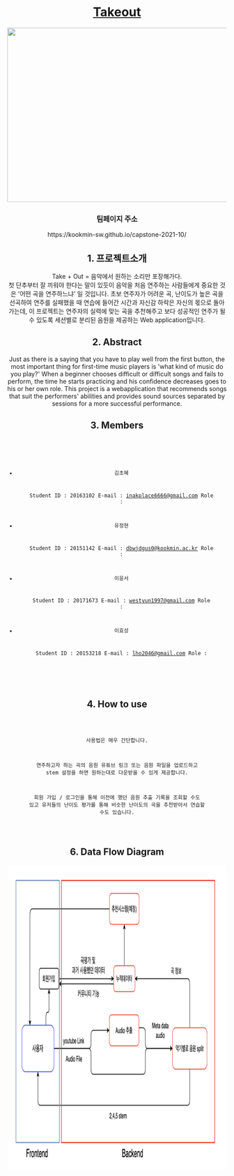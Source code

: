 <!-- Begin Jekyll SEO tag v2.7.1 -->
<meta name="generator" content="Jekyll v3.9.0" />
<meta property="og:title" content="Takeout" />
<meta property="og:locale" content="en_US" />
<meta name="description" content="Takeout - 초보 연주자를 위한 음원 추출, 음악 추천 프로그램" />
<meta property="og:description" content="Takeout - 초보 연주자를 위한 음원 추출, 음악 추천 프로그램" />
<link rel="canonical" href="https://kookmin-sw.github.io/capstone-2021-10/" />
<meta property="og:url" content="https://kookmin-sw.github.io/capstone-2021-10/" />
<meta property="og:site_name" content="capstone-2021-10" />

<!-- End Jekyll SEO tag -->
  <body>
    <div class="wrapper">
      <header>
        <h1><a href="https://kookmin-sw.github.io/capstone-2021-10/">Takeout</a></h1>
<p><img src="https://user-images.githubusercontent.com/28581786/113264752-4916fa80-930e-11eb-868d-557c47967550.png" width="600" height="400" /></p>

<h3 id="팀페이지-주소">팀페이지 주소</h3>
https://kookmin-sw.github.io/capstone-2021-10/



<h2 id="1.프로젝트 소개">1. 프로젝트소개</h2>
<p>
Take + Out = 음악에서 원하는 소리만 포장해가다.
<br>
첫 단추부터 잘 끼워야 한다는 말이 있듯이 음악을 처음 연주하는 사람들에게 중요한 것은 '어떤 곡을 연주하느냐' 일 것입니다.
초보 연주자가 어려운 곡, 난이도가 높은 곡을 선곡하여 연주를 실패했을 때 연습에 들어간 시간과 자신감 하락은 자신의 몫으로 돌아가는데,
이 프로젝트는 연주자의 실력에 맞는 곡을 추천해주고 보다 성공적인 연주가 될 수 있도록 세션별로 분리된 음원을 제공하는 Web application입니다.</p>


<h2 id="2.abstract">2. Abstract</h2>
<p>Just as there is a saying that you have to play well from the first button,
the most important thing for first-time music players is 'what kind of music do you play?' When a beginner chooses difficult or difficult songs and fails to perform,
the time he starts practicing and his confidence decreases goes to his or her own role.
This project is a webapplication that recommends songs that suit the performers' abilities and
provides sound sources separated by sessions for a more successful performance.</p>


<h2 id="3.Members">3. Members</h2>
<div class="language-plaintext highlighter-rouge"><div class="highlight"><pre class="highlight"><code>

 - 김초혜

   Student ID : 20163102
   E-mail : inakplace6666@gmail.com
   Role :


 - 유정현

   Student ID : 20151142
   E-mail : dbwjdgus0@kookmin.ac.kr
   Role :


 - 이윤서

   Student ID : 20171673
   E-mail : westyun1997@gmail.com
   Role :


 - 이효성

   Student ID : 20153218
   E-mail : lho2046@gmail.com
   Role :

</code></pre></div></div>



<h2 id="4. How to Use">4. How to use</h2>

<div class="language-plaintext highlighter-rouge"><div class="highlight"><pre class="highlight"><code>

사용법은 매우 간단합니다.

연주하고자 하는 곡의 음원 유튜브 링크 또는 음원 파일을 업로드하고
stem 설정을 하면 원하는대로 다운받을 수 있게 제공합니다.

회원 가입 / 로그인을 통해 이전에 했던 음원 추출 기록을 조회할 수도 있고
유저들의 난이도 평가를 통해 비슷한 난이도의 곡을 추천받아서 연습할 수도 있습니다.

</code></pre></div></div>



<h2 id="5. Data Flow Diagram">6. Data Flow Diagram</h2>
<p><img src="https://raw.githubusercontent.com/kookmin-sw/capstone-2021-10/master/image/Data%20flow%20diagram.png" width="600" height="700" /></p>
